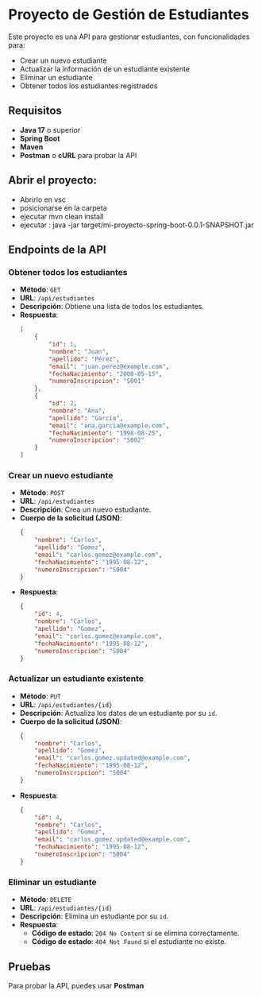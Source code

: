 # Proyecto de Gestión de Estudiantes

Este proyecto es una API para gestionar estudiantes, con funcionalidades para:

- Crear un nuevo estudiante
- Actualizar la información de un estudiante existente
- Eliminar un estudiante
- Obtener todos los estudiantes registrados

## Requisitos

- **Java 17** o superior
- **Spring Boot**
- **Maven**
- **Postman** o **cURL** para probar la API

## Abrir el proyecto:
- Abrirlo en vsc
- posicionarse en la carpeta
- ejecutar mvn clean install
- ejecutar : java -jar target/mi-proyecto-spring-boot-0.0.1-SNAPSHOT.jar

## Endpoints de la API

### Obtener todos los estudiantes
- **Método**: `GET`
- **URL**: `/api/estudiantes`
- **Descripción**: Obtiene una lista de todos los estudiantes.
- **Respuesta**:
    ```json
    [
        {
            "id": 1,
            "nombre": "Juan",
            "apellido": "Pérez",
            "email": "juan.perez@example.com",
            "fechaNacimiento": "2000-05-15",
            "numeroInscripcion": "S001"
        },
        {
            "id": 2,
            "nombre": "Ana",
            "apellido": "García",
            "email": "ana.garcia@example.com",
            "fechaNacimiento": "1998-08-25",
            "numeroInscripcion": "S002"
        }
    ]
    ```

### Crear un nuevo estudiante
- **Método**: `POST`
- **URL**: `/api/estudiantes`
- **Descripción**: Crea un nuevo estudiante.
- **Cuerpo de la solicitud (JSON)**:
    ```json
    {
        "nombre": "Carlos",
        "apellido": "Gomez",
        "email": "carlos.gomez@example.com",
        "fechaNacimiento": "1995-08-12",
        "numeroInscripcion": "S004"
    }
    ```
- **Respuesta**:
    ```json
    {
        "id": 4,
        "nombre": "Carlos",
        "apellido": "Gomez",
        "email": "carlos.gomez@example.com",
        "fechaNacimiento": "1995-08-12",
        "numeroInscripcion": "S004"
    }
    ```

### Actualizar un estudiante existente
- **Método**: `PUT`
- **URL**: `/api/estudiantes/{id}`
- **Descripción**: Actualiza los datos de un estudiante por su `id`.
- **Cuerpo de la solicitud (JSON)**:
    ```json
    {
        "nombre": "Carlos",
        "apellido": "Gomez",
        "email": "carlos.gomez.updated@example.com",
        "fechaNacimiento": "1995-08-12",
        "numeroInscripcion": "S004"
    }
    ```
- **Respuesta**:
    ```json
    {
        "id": 4,
        "nombre": "Carlos",
        "apellido": "Gomez",
        "email": "carlos.gomez.updated@example.com",
        "fechaNacimiento": "1995-08-12",
        "numeroInscripcion": "S004"
    }
    ```

### Eliminar un estudiante
- **Método**: `DELETE`
- **URL**: `/api/estudiantes/{id}`
- **Descripción**: Elimina un estudiante por su `id`.
- **Respuesta**:
    - **Código de estado**: `204 No Content` si se elimina correctamente.
    - **Código de estado**: `404 Not Found` si el estudiante no existe.

## Pruebas

Para probar la API, puedes usar **Postman** 


